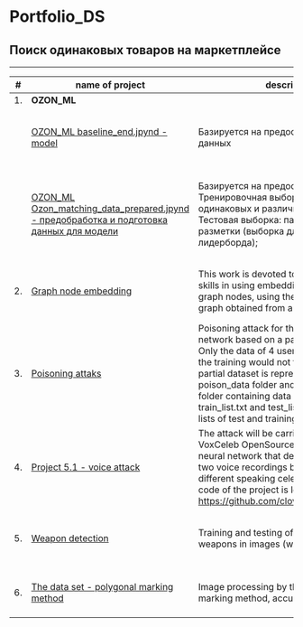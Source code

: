 # Portfolio_DS
## Поиск одинаковых товаров на маркетплейсе 
___
| #| name of project| description| stack| language|
|---|---------------|------------|------|---------|
| 1.| **OZON_ML**
|   |[OZON_ML baseline_end.jpynd - model](https://github.com/MilkaKaplan/Portfolio_DS/blob/4eb3d2bd9ceb9621eb99710fe59380b63258364c/OZON_ML/baseline_end.ipynb)| Базируется на предообработанных данных| python, numpy, seaborn, catboost, scipy.spatial.distance, sklearn.metrics, sklearn.model| Russian, English|
|   |[OZON_ML Ozon_matching_data_prepared.jpynd - предобработка и подготовка данных для модели](https://github.com/MilkaKaplan/Portfolio_DS/blob/a6b154557353c9b87b7da1034f1134d25a019db3/OZON_ML/Ozon_matching_data_prepared.ipynb)| Базируется на предоставленных данных: Тренировочная выборка: пары одинаковых и различных товаров; Тестовая выборка: пары товаров без разметки (выборка для формирования лидерборда);| python, matplotlib.pyplot, random, numpy, sklearn.preprocessing, seaborn, re, string, nltk, spacy, sklearn.metrics.pairwise, ast, itertools| Russian, English|
| 2.| [Graph node embedding](https://github.com/MilkaKaplan/Portfolio_DS/blob/main/2%20-%20Graph%20node%20embedding/Graph_node_embedding.ipynb)| This work is devoted to the development of skills in using embedding methods of graph nodes, using the example of a social graph obtained from a social network| networkx, random, gensim.models, sklearn.manifold, sklearn.decomposition, matplotlib.pyplot | Russian, English|
| 3.| [Poisoning attaks](https://github.com/MilkaKaplan/Portfolio_DS/blob/main/Poisoning%20attacks/Project_5_2_Poisoning_attack.ipynb)| Poisoning attack for the VoxCeleb neural network based on a part of the dataset. Only the data of 4 users were taken so that the training would not take too long. A partial dataset is represented as a poison_data folder and contains a dataset folder containing data and files directly train_list.txt and test_list.txt , containing lists of test and training data| VoxCeleb, numpy, torch.nn.functional | Russian, English|
| 4.| [Project 5.1 - voice attack](https://github.com/MilkaKaplan/Portfolio_DS/blob/main/Project%205.1%20-%20voice%20attack/project_5_1_voice_HopSkipJump.ipynb)| The attack will be carried out on the VoxCeleb OpenSource project, which is a neural network that determines whether two voice recordings belong to the same or different speaking celebrities. The source code of the project is located here: https://github.com/clovaai/voxceleb_trainer| Adversarial Robustness Toolbox, numpy, torch, torch.nn.functional, soundfile | Russian, English|
| 5.| [Weapon detection](https://github.com/MilkaKaplan/Portfolio_DS/blob/main/Weapon%20detection/Копия_блокнота__Kaplan_weapon_detection_ipynb_.ipynb)| Training and testing of a model to identify weapons in images (with markup)| random, numpy, matplotlib.pyplot, os, glob, sv2, imutils, json, torch, tensorflow, shutil, xml.etree.ElementTree | Russian, English|
| 6.| [The data set - polygonal marking method](https://github.com/MilkaKaplan/Portfolio_DS/blob/main/Набор%20данных%20-%20полигональная%20разметка/Набор_данных_полигональная_разметка.ipynb)| Image processing by the polygonal marking method, accuracy assessment| cv2, random, numpy, matplotlib.pyplot, skimage, glob, imutils, os, tensorflow, json | Russian, English|

